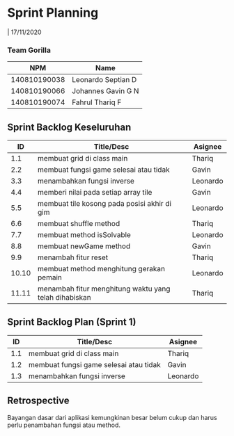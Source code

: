 # Sprint Planning 
| 17/11/2020

### Team Gorilla
| NPM           | Name        |
| ------------- |-------------|
| 140810190038  | Leonardo Septian D    |
| 140810190066  | Johannes Gavin G N    |
| 140810190074  | Fahrul Thariq F       |

## Sprint Backlog Keseluruhan 
| ID  | Title/Desc | Asignee | 
| --- | ---------- | ------- | 
| 1.1 | membuat grid di class main | Thariq |
| 2.2 | membuat fungsi game selesai atau tidak  | Gavin |
| 3.3 | menambahkan fungsi inverse | Leonardo |
| 4.4 | memberi nilai pada setiap array tile | Gavin | 
| 5.5 | membuat tile kosong pada posisi akhir di gim| Leonardo | 
| 6.6 | membuat shuffle method | Thariq | 
| 7.7 | membuat method isSolvable | Leonardo | 
| 8.8 | membuat newGame method | Gavin | 
| 9.9 | menambah fitur reset| Thariq | 
| 10.10 | membuat method menghitung gerakan pemain |Leonardo | 
| 11.11 | menambah fitur menghitung waktu yang telah dihabiskan | Thariq | 

## Sprint Backlog Plan (Sprint 1)
| ID  | Title/Desc | Asignee | 
| --- | ---------- | ------- | 
| 1.1 | membuat grid di class main | Thariq |
| 1.2 | membuat fungsi game selesai atau tidak  | Gavin |
| 1.3 | menambahkan fungsi inverse | Leonardo |

## Retrospective 

Bayangan dasar dari aplikasi kemungkinan besar belum cukup dan harus perlu penambahan fungsi atau method.